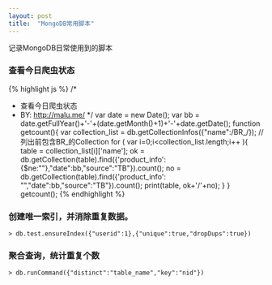 ```yaml
---
layout: post
title:  "MongoDB常用脚本"
---
```


记录MongoDB日常使用到的脚本


### 查看今日爬虫状态

{% highlight js %}
/*
* 查看今日爬虫状态
* BY: http://malu.me/
*/
var date = new Date();
var bb = date.getFullYear()+'-'+(date.getMonth()+1)+'-'+date.getDate();
function getcount(){
    var collection_list = db.getCollectionInfos({"name":/BR_/});  // 列出前包含BR_的Collection
    for ( var i=0;i<collection_list.length;i++ ){
        table = collection_list[i]['name'];
        ok = db.getCollection(table).find({'product_info': {$ne:""},"date":bb,"source":"TB"}).count();
        no = db.getCollection(table).find({'product_info': "","date":bb,"source":"TB"}).count();
        print(table, ok+'/'+no);
    }
}
getcount();
{% endhighlight %}


### 创建唯一索引，并消除重复数据。

    > db.test.ensureIndex({"userid":1},{"unique":true,"dropDups":true}) 

### 聚合查询，统计重复个数

	> db.runCommand({"distinct":"table_name","key":"nid"})